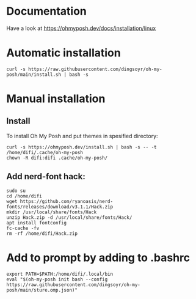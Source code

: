# Documentation
Have a look at https://ohmyposh.dev/docs/installation/linux

# Automatic installation
```
curl -s https://raw.githubusercontent.com/dingsoyr/oh-my-posh/main/install.sh | bash -s
```
# Manual installation
## Install
To install Oh My Posh and put themes in spesified directory:
```
curl -s https://ohmyposh.dev/install.sh | bash -s -- -t /home/difi/.cache/oh-my-posh
chown -R difi:difi .cache/oh-my-posh/
```
## Add nerd-font hack:
```
sudo su
cd /home/difi
wget https://github.com/ryanoasis/nerd-fonts/releases/download/v3.1.1/Hack.zip
mkdir /usr/local/share/fonts/Hack
unzip Hack.zip -d /usr/local/share/fonts/Hack/
apt install fontconfig
fc-cache -fv
rm -rf /home/difi/Hack.zip
```

# Add to prompt by adding to .bashrc
```
export PATH=$PATH:/home/difi/.local/bin
eval "$(oh-my-posh init bash --config https://raw.githubusercontent.com/dingsoyr/oh-my-posh/main/sture.omp.json)"
```
